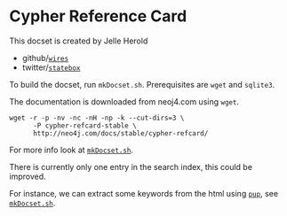 Cypher Reference Card
=====================

This docset is created by Jelle Herold

- github/[`wires`](https://github.com/wires)
- twitter/[`statebox`](https://twitter.com/statebox)

To build the docset, run `mkDocset.sh`.
Prerequisites are `wget` and `sqlite3`.

The documentation is downloaded from neoj4.com using `wget`.

	wget -r -p -nv -nc -nH -np -k --cut-dirs=3 \
          -P cypher-refcard-stable \
          http://neo4j.com/docs/stable/cypher-refcard/

For more info look at [`mkDocset.sh`](mkDocset.sh).

There is currently only one entry in the search index, this could be improved.

For instance, we can extract some keywords from the html using
[`pup`](https://github.com/EricChiang/pup), see
[`mkDocset.sh`](mkDocset.sh#L44).
